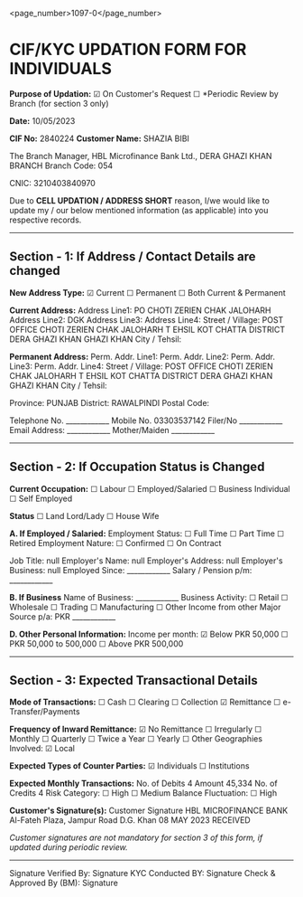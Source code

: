 <page_number>1097-0</page_number>

# CIF/KYC UPDATION FORM FOR INDIVIDUALS

**Purpose of Updation:** ☑ On Customer's Request ☐ *Periodic Review by Branch (for section 3 only)

**Date:** 10/05/2023

**CIF No:** 2840224 **Customer Name:** SHAZIA BIBI

The Branch Manager,
HBL Microfinance Bank Ltd.,
DERA GHAZI KHAN BRANCH
Branch Code: 054

CNIC: 3210403840970

Due to **CELL UPDATION / ADDRESS SHORT** reason, I/we would like to update my / our below mentioned information (as applicable) into you respective records.

---

## Section - 1: If Address / Contact Details are changed

**New Address Type:** ☑ Current ☐ Permanent ☐ Both Current & Permanent

**Current Address:**
Address Line1: PO CHOTI ZERIEN CHAK JALOHARH
Address Line2: DGK
Address Line3:
Address Line4:
Street / Village: POST OFFICE CHOTI ZERIEN CHAK JALOHARH T EHSIL KOT CHATTA DISTRICT DERA GHAZI KHAN GHAZI KHAN
City / Tehsil:

**Permanent Address:**
Perm. Addr. Line1:
Perm. Addr. Line2:
Perm. Addr. Line3:
Perm. Addr. Line4:
Street / Village: POST OFFICE CHOTI ZERIEN CHAK JALOHARH T EHSIL KOT CHATTA DISTRICT DERA GHAZI KHAN GHAZI KHAN
City / Tehsil:

Province: PUNJAB
District: RAWALPINDI
Postal Code:

Telephone No. ____________ Mobile No. 03303537142 Filer/No ____________ Email Address: ____________
Mother/Maiden ____________

---

## Section - 2: If Occupation Status is Changed

**Current Occupation:** ☐ Labour ☐ Employed/Salaried ☐ Business Individual ☐ Self Employed

**Status**
☐ Land Lord/Lady ☐ House Wife

**A. If Employed / Salaried:**
Employment Status: ☐ Full Time ☐ Part Time ☐ Retired
Employment Nature: ☐ Confirmed ☐ On Contract

Job Title: null
Employer's Name: null
Employer's Address: null
Employer's Business: null
Employed Since: ____________ Salary / Pension p/m: ____________

**B. If Business**
Name of Business: ____________
Business Activity: ☐ Retail ☐ Wholesale ☐ Trading ☐ Manufacturing ☐ Other
Income from other Major Source p/a: PKR ____________

**D. Other Personal Information:**
Income per month: ☑ Below PKR 50,000 ☐ PKR 50,000 to 500,000 ☐ Above PKR 500,000

---

## Section - 3: Expected Transactional Details

**Mode of Transactions:** ☐ Cash ☐ Clearing ☐ Collection ☑ Remittance ☐ e-Transfer/Payments

**Frequency of Inward Remittance:**
☑ No Remittance ☐ Irregularly ☐ Monthly ☐ Quarterly ☐ Twice a Year ☐ Yearly ☐ Other
Geographies Involved: ☑ Local

**Expected Types of Counter Parties:** ☑ Individuals ☐ Institutions

**Expected Monthly Transactions:**
No. of Debits 4 Amount 45,334 No. of Credits 4
Risk Category: ☐ High ☐ Medium
Balance Fluctuation: ☐ High

**Customer's Signature(s):** <signature>Customer Signature</signature>
<watermark>HBL MICROFINANCE BANK Al-Fateh Plaza, Jampur Road D.G. Khan 08 MAY 2023 RECEIVED</watermark>

*Customer signatures are not mandatory for section 3 of this form, if updated during periodic review.*

---

Signature Verified By: <signature>Signature</signature>
KYC Conducted BY: <signature>Signature</signature>
Check & Approved By (BM): <signature>Signature</signature>
